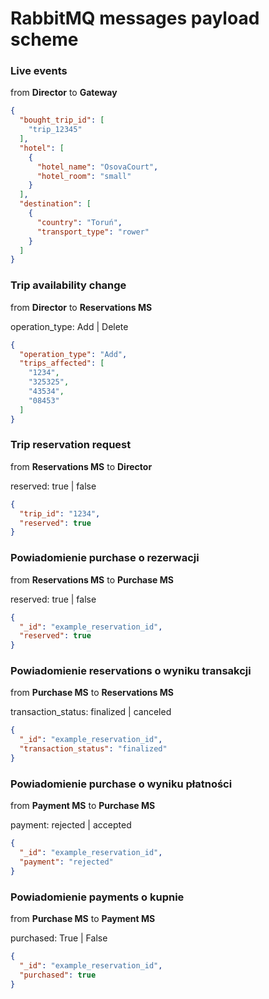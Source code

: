 # RabbitMQ messages payload scheme

### Live events

from **Director** to **Gateway**

```json
{
  "bought_trip_id": [
    "trip_12345"
  ],
  "hotel": [
    {
      "hotel_name": "OsovaCourt",
      "hotel_room": "small"
    }
  ],
  "destination": [
    {
      "country": "Toruń",
      "transport_type": "rower"
    }
  ]
}
```

### Trip availability change

from **Director** to **Reservations MS**

operation_type: Add | Delete

```json
{
  "operation_type": "Add",
  "trips_affected": [
    "1234",
    "325325",
    "43534",
    "08453"
  ]
}
```

### Trip reservation request

from **Reservations MS** to **Director**

reserved: true | false

```json
{
  "trip_id": "1234",
  "reserved": true
}
```

### Powiadomienie purchase o rezerwacji

from **Reservations MS** to **Purchase MS**

reserved: true | false

```json
{
  "_id": "example_reservation_id",
  "reserved": true
}
```

### Powiadomienie reservations o wyniku transakcji

from **Purchase MS** to **Reservations MS**

transaction_status: finalized | canceled

```json
{
  "_id": "example_reservation_id",
  "transaction_status": "finalized"
}
```

### Powiadomienie purchase o wyniku płatności

from **Payment MS** to **Purchase MS**

payment: rejected | accepted

```json
{
  "_id": "example_reservation_id",
  "payment": "rejected"
}
```

### Powiadomienie payments o kupnie

from **Purchase MS** to **Payment MS**

purchased: True | False

```json
{
  "_id": "example_reservation_id",
  "purchased": true
}
```
